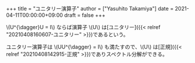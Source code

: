 +++
title = "ユニタリー演算子"
author = ["Yasuhito Takamiya"]
date = 2021-04-11T00:00:00+09:00
draft = false
+++

\\(U^{\dagger}U = I\\) ならば演算子 \\(U\\) は[ユニタリー]({{< relref "20210408160607-ユニタリー" >}})であるという。

ユニタリー演算子は \\(UU^{\dagger} = I\\) も満たすので、\\(U\\) は[正規]({{< relref "20210408142915-正規" >}})でありスペクトル分解ができる。
